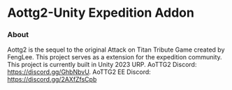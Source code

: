 # Aottg2-Unity Expedition Addon

### About
Aottg2 is the sequel to the original Attack on Titan Tribute Game created by FengLee. This project serves as a extension for the expedition community. This project is currently built in Unity 2023 URP. 
AoTTG2 Discord: https://discord.gg/GhbNbvU.
AoTTG2 EE Discord:  https://discord.gg/2AXfZfsCpb






